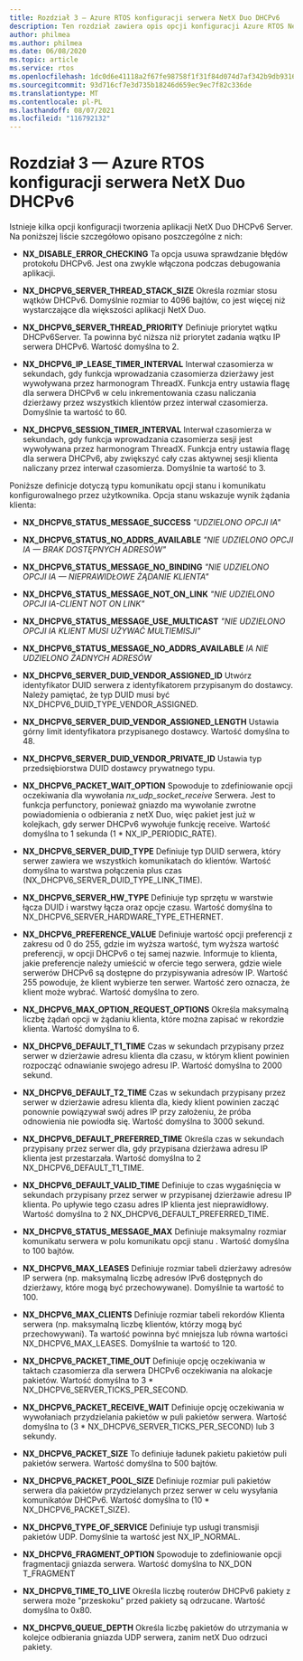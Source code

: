 ```yaml
---
title: Rozdział 3 — Azure RTOS konfiguracji serwera NetX Duo DHCPv6
description: Ten rozdział zawiera opis opcji konfiguracji Azure RTOS NetX Duo DHCPv6.
author: philmea
ms.author: philmea
ms.date: 06/08/2020
ms.topic: article
ms.service: rtos
ms.openlocfilehash: 1dc0d6e41118a2f67fe98758f1f31f84d074d7af342b9db93162ffe6354077ea
ms.sourcegitcommit: 93d716cf7e3d735b18246d659ec9ec7f82c336de
ms.translationtype: MT
ms.contentlocale: pl-PL
ms.lasthandoff: 08/07/2021
ms.locfileid: "116792132"
---
```

# <a name="chapter-3---azure-rtos-netx-duo-dhcpv6-server-configuration-options"></a>Rozdział 3 — Azure RTOS konfiguracji serwera NetX Duo DHCPv6

Istnieje kilka opcji konfiguracji tworzenia aplikacji NetX Duo DHCPv6 Server. Na poniższej liście szczegółowo opisano poszczególne z nich:
  
- **NX_DISABLE_ERROR_CHECKING** Ta opcja usuwa sprawdzanie błędów protokołu DHCPv6. Jest ona zwykle włączona podczas debugowania aplikacji.  
  
- **NX_DHCPV6_SERVER_THREAD_STACK_SIZE** Określa rozmiar stosu wątków DHCPv6. Domyślnie rozmiar to 4096 bajtów, co jest więcej niż wystarczające dla większości aplikacji NetX Duo.

- **NX_DHCPV6_SERVER_THREAD_PRIORITY** Definiuje priorytet wątku DHCPv6Server. Ta powinna być niższa niż priorytet zadania wątku IP serwera DHCPv6. Wartość domyślna to 2.

- **NX_DHCPV6_IP_LEASE_TIMER_INTERVAL** Interwał czasomierza w sekundach, gdy funkcja wprowadzania czasomierza dzierżawy jest wywoływana przez harmonogram ThreadX. Funkcja entry ustawia flagę dla serwera DHCPv6 w celu inkrementowania czasu naliczania dzierżawy przez wszystkich klientów przez interwał czasomierza. Domyślnie ta wartość to 60.

- **NX_DHCPV6_SESSION_TIMER_INTERVAL** Interwał czasomierza w sekundach, gdy funkcja wprowadzania czasomierza sesji jest wywoływana przez harmonogram ThreadX. Funkcja entry ustawia flagę dla serwera DHCPv6, aby zwiększyć cały czas aktywnej sesji klienta naliczany przez interwał czasomierza. Domyślnie ta wartość to 3.

Poniższe definicje dotyczą typu komunikatu opcji stanu i komunikatu konfigurowalnego przez użytkownika. Opcja stanu wskazuje wynik żądania klienta:

- **NX_DHCPV6_STATUS_MESSAGE_SUCCESS** *"UDZIELONO OPCJI IA"*

- **NX_DHCPV6_STATUS_NO_ADDRS_AVAILABLE** *"NIE UDZIELONO OPCJI IA — BRAK DOSTĘPNYCH ADRESÓW"*

- **NX_DHCPV6_STATUS_MESSAGE_NO_BINDING** *"NIE UDZIELONO OPCJI IA — NIEPRAWIDŁOWE ŻĄDANIE KLIENTA"*

- **NX_DHCPV6_STATUS_MESSAGE_NOT_ON_LINK** *"NIE UDZIELONO OPCJI IA-CLIENT NOT ON LINK"*

- **NX_DHCPV6_STATUS_MESSAGE_USE_MULTICAST** *"NIE UDZIELONO OPCJI IA KLIENT MUSI UŻYWAĆ MULTIEMISJI"*

- **NX_DHCPV6_STATUS_MESSAGE_NO_ADDRS_AVAILABLE** *IA NIE UDZIELONO ŻADNYCH ADRESÓW*

- **NX_DHCPV6_SERVER_DUID_VENDOR_ASSIGNED_ID** Utwórz identyfikator DUID serwera z identyfikatorem przypisanym do dostawcy. Należy pamiętać, że typ DUID musi być NX_DHCPV6_DUID_TYPE_VENDOR_ASSIGNED.

- **NX_DHCPV6_SERVER_DUID_VENDOR_ASSIGNED_LENGTH** Ustawia górny limit identyfikatora przypisanego dostawcy. Wartość domyślna to 48.

- **NX_DHCPV6_SERVER_DUID_VENDOR_PRIVATE_ID** Ustawia typ przedsiębiorstwa DUID dostawcy prywatnego typu.

- **NX_DHCPV6_PACKET_WAIT_OPTION** Spowoduje to zdefiniowanie opcji oczekiwania dla wywołania *nx_udp_socket_receive* Serwera. Jest to funkcja perfunctory, ponieważ gniazdo ma wywołanie zwrotne powiadomienia o odbierania z netX Duo, więc pakiet jest już w kolejkach, gdy serwer DHCPv6 wywołuje funkcję receive. Wartość domyślna to 1 sekunda (1 * NX_IP_PERIODIC_RATE).

- **NX_DHCPV6_SERVER_DUID_TYPE** Definiuje typ DUID serwera, który serwer zawiera we wszystkich komunikatach do klientów. Wartość domyślna to warstwa połączenia plus czas (NX_DHCPV6_SERVER_DUID_TYPE_LINK_TIME).

- **NX_DHCPV6_SERVER_HW_TYPE** Definiuje typ sprzętu w warstwie łącza DUID i warstwy łącza oraz opcje czasu. Wartość domyślna to NX_DHCPV6_SERVER_HARDWARE_TYPE_ETHERNET.

- **NX_DHCPV6_PREFERENCE_VALUE** Definiuje wartość opcji preferencji z zakresu od 0 do 255, gdzie im wyższa wartość, tym wyższa wartość preferencji, w opcji DHCPv6 o tej samej nazwie. Informuje to klienta, jakie preferencje należy umieścić w ofercie tego serwera, gdzie wiele serwerów DHCPv6 są dostępne do przypisywania adresów IP. Wartość 255 powoduje, że klient wybierze ten serwer. Wartość zero oznacza, że klient może wybrać. Wartość domyślna to zero.

- **NX_DHCPV6_MAX_OPTION_REQUEST_OPTIONS** Określa maksymalną liczbę żądań opcji w żądaniu klienta, które można zapisać w rekordzie klienta. Wartość domyślna to 6.

- **NX_DHCPV6_DEFAULT_T1_TIME** Czas w sekundach przypisany przez serwer w dzierżawie adresu klienta dla czasu, w którym klient powinien rozpocząć odnawianie swojego adresu IP. Wartość domyślna to 2000 sekund.

- **NX_DHCPV6_DEFAULT_T2_TIME** Czas w sekundach przypisany przez serwer w dzierżawie adresu klienta dla, kiedy klient powinien zacząć ponownie powiązywał swój adres IP przy założeniu, że próba odnowienia nie powiodła się. Wartość domyślna to 3000 sekund.

- **NX_DHCPV6_DEFAULT_PREFERRED_TIME** Określa czas w sekundach przypisany przez serwer dla, gdy przypisana dzierżawa adresu IP klienta jest przestarzała. Wartość domyślna to 2 NX_DHCPV6_DEFAULT_T1_TIME.

- **NX_DHCPV6_DEFAULT_VALID_TIME** Definiuje to czas wygaśnięcia w sekundach przypisany przez serwer w przypisanej dzierżawie adresu IP klienta. Po upływie tego czasu adres IP klienta jest nieprawidłowy. Wartość domyślna to 2 NX_DHCPV6_DEFAULT_PREFERRED_TIME.

- **NX_DHCPV6_STATUS_MESSAGE_MAX** Definiuje maksymalny rozmiar komunikatu serwera w polu komunikatu opcji stanu . Wartość domyślna to 100 bajtów.

- **NX_DHCPV6_MAX_LEASES** Definiuje rozmiar tabeli dzierżawy adresów IP serwera (np. maksymalną liczbę adresów IPv6 dostępnych do dzierżawy, które mogą być przechowywane). Domyślnie ta wartość to 100.

- **NX_DHCPV6_MAX_CLIENTS** Definiuje rozmiar tabeli rekordów Klienta serwera (np. maksymalną liczbę klientów, którzy mogą być przechowywani). Ta wartość powinna być mniejsza lub równa wartości NX_DHCPV6_MAX_LEASES. Domyślnie ta wartość to 120.

- **NX_DHCPV6_PACKET_TIME_OUT** Definiuje opcję oczekiwania w taktach czasomierza dla serwera DHCPv6 oczekiwania na alokacje pakietów. Wartość domyślna to 3 * NX_DHCPV6_SERVER_TICKS_PER_SECOND.

- **NX_DHCPV6_PACKET_RECEIVE_WAIT** Definiuje opcję oczekiwania w wywołaniach przydzielania pakietów w puli pakietów serwera. Wartość domyślna to (3 * NX_DHCPV6_SERVER_TICKS_PER_SECOND) lub 3 sekundy.

- **NX_DHCPV6_PACKET_SIZE** To definiuje ładunek pakietu pakietów puli pakietów serwera. Wartość domyślna to 500 bajtów.

- **NX_DHCPV6_PACKET_POOL_SIZE** Definiuje rozmiar puli pakietów serwera dla pakietów przydzielanych przez serwer w celu wysyłania komunikatów DHCPv6. Wartość domyślna to (10 * NX_DHCPV6_PACKET_SIZE).

- **NX_DHCPV6_TYPE_OF_SERVICE** Definiuje typ usługi transmisji pakietów UDP. Domyślnie ta wartość jest NX_IP_NORMAL.

- **NX_DHCPV6_FRAGMENT_OPTION** Spowoduje to zdefiniowanie opcji fragmentacji gniazda serwera. Wartość domyślna to NX_DON T_FRAGMENT

- **NX_DHCPV6_TIME_TO_LIVE** Określa liczbę routerów DHCPv6 pakiety z serwera może "przeskoku" przed pakiety są odrzucane. Wartość domyślna to 0x80.

- **NX_DHCPV6_QUEUE_DEPTH** Określa liczbę pakietów do utrzymania w kolejce odbierania gniazda UDP serwera, zanim netX Duo odrzuci pakiety.